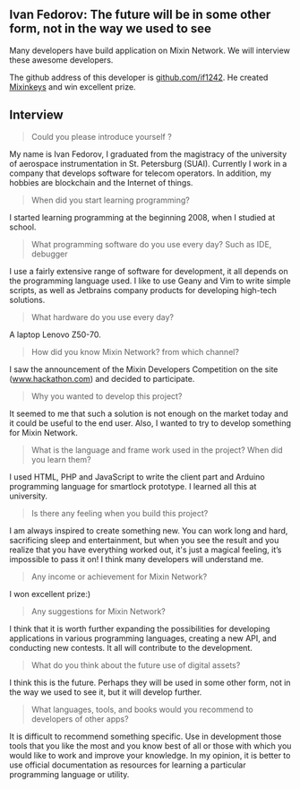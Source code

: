## Ivan Fedorov: The future will be in some other form, not in the way we used to see

Many developers have build application on Mixin Network. We will interview these awesome developers.

The github address of this developer is [github.com/if1242](https://github.com/if1242). He created [Mixinkeys](http://mixinkeys.ibisolutions.ru/) and win excellent prize.


## Interview
> Could you please introduce yourself ?
 
My name is Ivan Fedorov, I graduated from the magistracy of the university of aerospace instrumentation in St. Petersburg (SUAI). Currently I work in a company that develops software for telecom operators. In addition, my hobbies are blockchain and the Internet of things.
 
> When did you start learning programming?
 
I started learning programming at the beginning 2008, when I studied at school.
 
> What programming software do you use every day? Such as IDE, debugger 
 
I use a fairly extensive range of software for development, it all depends on the programming language used. I like to use Geany and Vim to write simple scripts, as well as Jetbrains company products for developing high-tech solutions.
 
> What hardware do you use every day?
 
A laptop Lenovo Z50-70.
 
> How did you know Mixin Network? from which channel?
 
I saw the announcement of the Mixin Developers Competition on the site (www.hackathon.com) and decided to participate.
 
> Why you wanted to develop this project?
 
It seemed to me that such a solution is not enough on the market today and it could be useful to the end user. Also, I wanted to try to develop something for Mixin Network.
 
> What is the language and frame work used in the project? When did you learn them?
 
I used HTML, PHP and JavaScript to write the client part and Arduino programming language for smartlock prototype. I learned all this at university.
 
> Is there any feeling when you build this project?
 
I am always inspired to create something new. You can work long and hard, sacrificing sleep and entertainment, but when you see the result and you realize that you have everything worked out, it's just a magical feeling, it’s impossible to pass it on! I think many developers will understand me.
 
> Any income or achievement for Mixin Network?
 
I won excellent prize:)
 
> Any suggestions for Mixin Network?
 
I think that it is worth further expanding the possibilities for developing applications in various programming languages, creating a new API, and conducting new contests. It all will contribute to the development.
 
> What do you think about the future use of digital assets?
 
I think this is the future. Perhaps they will be used in some other form, not in the way we used to see it, but it will develop further.
 
> What languages, tools, and books would you recommend to developers of other apps?
 
It is difficult to recommend something specific. Use in development those tools that you like the most and you know best of all or those with which you would like to work and improve your knowledge. In my opinion, it is better to use official documentation as resources for learning a particular programming language or utility.
